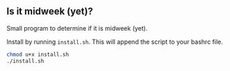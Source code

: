 ## Is it midweek (yet)?

Small program to determine if it is midweek (yet).

Install by running `install.sh`. This will append the script to your bashrc file.

```bash
chmod u+x install.sh
./install.sh
```
